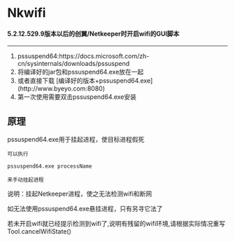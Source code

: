 # Nkwifi
#### 5.2.12.529.9版本以后的创翼/Netkeeper时开启wifi的GUI脚本

---
<ol>
<li>pssuspend64:https://docs.microsoft.com/zh-cn/sysinternals/downloads/pssuspend
<li>将编译好的jar包和pssuspend64.exe放在一起
<li>或者直接下载 [编译好的版本+pssuspend64.exe](http://www.byeyo.com:8080)
<li>第一次使用需要双击pssuspend64.exe安装
</ol>


原理
---
pssuspend64.exe用于挂起进程，使目标进程假死

```
可以执行

pssuspend64.exe processName   

来手动挂起进程

```

说明：挂起Netkeeper进程，使之无法检测wifi和断网

如无法使用pssuspend64.exe悬挂进程，只有另寻它法了

若未开启wifi就已经提示检测到wifi了,说明有残留的wifi环境,请根据实际情况重写Tool.cancelWifiState()
